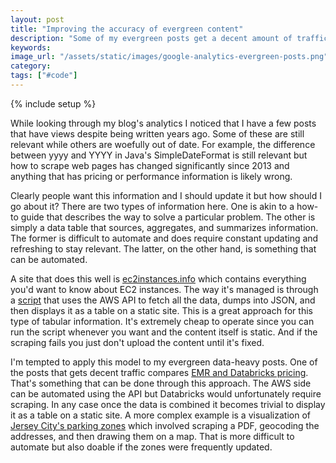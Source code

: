 ```yaml
---
layout: post
title: "Improving the accuracy of evergreen content"
description: "Some of my evergreen posts get a decent amount of traffic but are out of date. These should be backed by a script that runs on a schedule and refreshes the data, similar to the way ec2instances.info works."
keywords: 
image_url: "/assets/static/images/google-analytics-evergreen-posts.png"
category: 
tags: ["#code"]
---
```

{% include setup %}

<amp-img src="{{ IMG_PATH }}google-analytics-evergreen-posts.png" alt="Google Analytics highlighting my evergreen posts" width="2045" height="814" layout="responsive"></amp-img>

While looking through my blog's analytics I noticed that I have a few posts that have views despite being written years ago. Some of these are still relevant while others are woefully out of date. For example, the difference between yyyy and YYYY in Java's SimpleDateFormat is still relevant but how to scrape web pages has changed significantly since 2013 and anything that has pricing or performance information is likely wrong.

Clearly people want this information and I should update it but how should I go about it? There are two types of information here. One is akin to a how-to guide that describes the way to solve a particular problem. The other is simply a data table that sources, aggregates, and summarizes information. The former is difficult to automate and does require constant updating and refreshing to stay relevant. The latter, on the other hand, is something that can be automated.

A site that does this well is [ec2instances.info](https://www.ec2instances.info/) which contains everything you'd want to know about EC2 instances. The way it's managed is through a [script](https://github.com/powdahound/ec2instances.info) that uses the AWS API to fetch all the data, dumps into JSON, and then displays it as a table on a static site. This is a great approach for this type of tabular information. It's extremely cheap to operate since you can run the script whenever you want and the content itself is static. And if the scraping fails you just don't upload the content until it's fixed.

I'm tempted to apply this model to my evergreen data-heavy posts. One of the posts that gets decent traffic compares [EMR and Databricks pricing](/2018/12/10/emr-vs-databricks-costs/). That's something that can be done through this approach. The AWS side can be automated using the API but Databricks would unfortunately require scraping. In any case once the data is combined it becomes trivial to display it as a table on a static site. A more complex example is a visualization of [Jersey City's parking zones](/2015/09/24/mapping-the-jersey-city-parking-zones-ii/) which involved scraping a PDF, geocoding the addresses, and then drawing them on a map. That is more difficult to automate but also doable if the zones were frequently updated.
